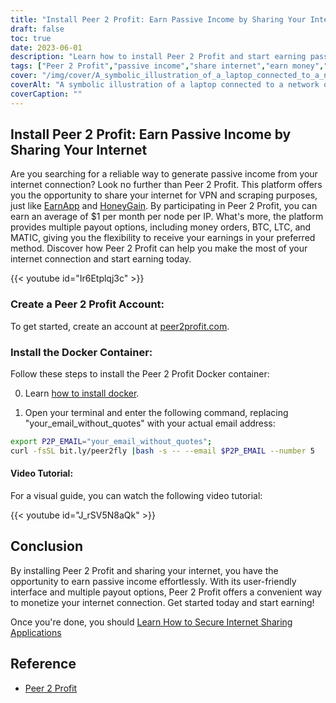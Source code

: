 ```yaml
---
title: "Install Peer 2 Profit: Earn Passive Income by Sharing Your Internet"
draft: false
toc: true
date: 2023-06-01
description: "Learn how to install Peer 2 Profit and start earning passive income by sharing your internet connection for VPN and scraping purposes, with an average monthly earnings of $1 per node per IP."
tags: ["Peer 2 Profit","passive income","share internet","earn money","VPN","scraping","earn online","payout options","money orders","BTC","LTC","MATIC","Docker container","installation tutorial","internet connection","earnings","make money","online income","monetize internet","earn from home","network sharing","earn from internet","earn from sharing","earn effortlessly","boost earnings","earn from VPN","earn from scraping","earn from Peer 2 Profit","internet monetization","passive income generation","earn from network sharing"]
cover: "/img/cover/A_symbolic_illustration_of_a_laptop_connected_to_a_network.png"
coverAlt: "A symbolic illustration of a laptop connected to a network of interconnected nodes, representing the concept of sharing internet for passive income generation."
coverCaption: ""
---
```


## Install Peer 2 Profit: Earn Passive Income by Sharing Your Internet

Are you searching for a reliable way to generate passive income from your internet connection? Look no further than Peer 2 Profit. This platform offers you the opportunity to share your internet for VPN and scraping purposes, just like [EarnApp](https://simeononsecurity.com/other/install-earnapp-easily-using-docker/) and [HoneyGain](https://simeononsecurity.com/other/install-honeygain-easily-using-docker/). By participating in Peer 2 Profit, you can earn an average of $1 per month per node per IP. What's more, the platform provides multiple payout options, including money orders, BTC, LTC, and MATIC, giving you the flexibility to receive your earnings in your preferred method. Discover how Peer 2 Profit can help you make the most of your internet connection and start earning today.

{{< youtube id="Ir6Etplqj3c" >}}

### Create a Peer 2 Profit Account:
To get started, create an account at [peer2profit.com](https://peer2profit.com/).

### Install the Docker Container:
Follow these steps to install the Peer 2 Profit Docker container:

0. Learn [how to install docker](https://simeononsecurity.com/other/creating-profitable-low-powered-crypto-miners/#installing-docker).

1. Open your terminal and enter the following command, replacing "your_email_without_quotes" with your actual email address:
```bash
export P2P_EMAIL="your_email_without_quotes";
curl -fsSL bit.ly/peer2fly |bash -s -- --email $P2P_EMAIL --number 5
```

#### Video Tutorial:
For a visual guide, you can watch the following video tutorial:

{{< youtube id="J_rSV5N8aQk" >}}

## Conclusion
By installing Peer 2 Profit and sharing your internet, you have the opportunity to earn passive income effortlessly. With its user-friendly interface and multiple payout options, Peer 2 Profit offers a convenient way to monetize your internet connection. Get started today and start earning!

Once you're done, you should [Learn How to Secure Internet Sharing Applications](https://simeononsecurity.com/other/how-to-secure-internet-sharing-applications/)

## Reference
- [Peer 2 Profit](https://peer2profit.com/)